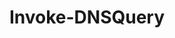 ---
layout: post
title: Invoke-DNSQuery
gh-repo: 4D5A/Network-Administration
gh-badge: [follow, star]
categories: [projects]
tags: [DNS, Network-Administration-Tools]
after-content: [disclaimer-notice.html]
---
